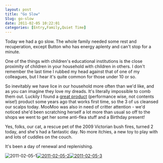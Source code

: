 ```yaml
---
layout: post
title: "Go Slow"
Slug: go-slow
date: 2011-02-05 10:22:01
categories: [Entry,Family,Quiet Time]
---
```

Today we had a go slow. The whole family needed some rest and recuperation, except Button who has energy aplenty and can't stop for a minute.

One of the things with children's educational institutions is the close proximity of children in your household with children in others. I don't remember the last time I rubbed my head against that of one of my colleagues, but I hear it's quite common for those under 10 or so.

So inevitably we have lice in our household more often than we'd like, and as you can imagine they love my dreads. It's literally impossible to comb them out. Luckily I found a [great product](http://www.banlice.com.au/ "Mousse for head lice ") (performance wise, not contents wise!) product some years ago that works first time, so the 3 of us cleansed our scalps today. MooMoo was also in need of critter attention - we'd noticed she'd been scratching herself a lot more than usual so off to the shops we went to get her some anti-flea stuff and a Birthday present!

Yes, folks, our cat, a rescue pet of the 2009 Victorian bush fires, turned 2 today, and she's had a fantastic day. No more itchies, a new toy to play with and lots of cuddles on the couch.

It's been a day of renewal and replenishing.

![](/wp-content/uploads/2011/02/2011-02-05-1-150x150.jpg "2011-02-05-1")[![](/wp-content/uploads/2011/02/2011-02-05-2-150x150.jpg "2011-02-05-2")](https://bendechrai.com/wp-content/uploads/2011/02/2011-02-05-2.jpg)[![](/wp-content/uploads/2011/02/2011-02-05-3-150x150.jpg "2011-02-05-3")](https://bendechrai.com/wp-content/uploads/2011/02/2011-02-05-3.jpg)
